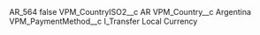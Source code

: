 <?xml version="1.0" encoding="UTF-8"?>
<CustomMetadata xmlns="http://soap.sforce.com/2006/04/metadata" xmlns:xsi="http://www.w3.org/2001/XMLSchema-instance" xmlns:xsd="http://www.w3.org/2001/XMLSchema">
    <label>AR_564</label>
    <protected>false</protected>
    <values>
        <field>VPM_CountryISO2__c</field>
        <value xsi:type="xsd:string">AR</value>
    </values>
    <values>
        <field>VPM_Country__c</field>
        <value xsi:type="xsd:string">Argentina</value>
    </values>
    <values>
        <field>VPM_PaymentMethod__c</field>
        <value xsi:type="xsd:string">I_Transfer Local Currency</value>
    </values>
</CustomMetadata>
